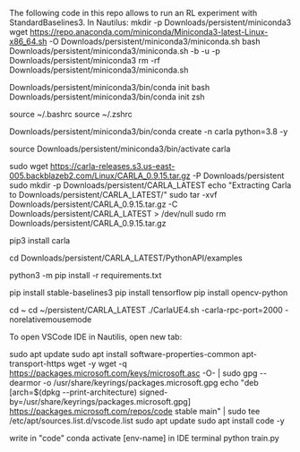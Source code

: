The following code in this repo allows to run an RL experiment with StandardBaselines3. In Nautilus: mkdir -p Downloads/persistent/miniconda3 wget https://repo.anaconda.com/miniconda/Miniconda3-latest-Linux-x86_64.sh -O Downloads/persistent/miniconda3/miniconda.sh bash Downloads/persistent/miniconda3/miniconda.sh -b -u -p Downloads/persistent/miniconda3 rm -rf Downloads/persistent/miniconda3/miniconda.sh

Downloads/persistent/miniconda3/bin/conda init bash Downloads/persistent/miniconda3/bin/conda init zsh

source ~/.bashrc source ~/.zshrc

Downloads/persistent/miniconda3/bin/conda create -n carla python=3.8 -y

source Downloads/persistent/miniconda3/bin/activate carla

sudo wget https://carla-releases.s3.us-east-005.backblazeb2.com/Linux/CARLA_0.9.15.tar.gz -P Downloads/persistent sudo mkdir -p Downloads/persistent/CARLA_LATEST echo "Extracting Carla to Downloads/persistent/CARLA_LATEST/" sudo tar -xvf Downloads/persistent/CARLA_0.9.15.tar.gz -C Downloads/persistent/CARLA_LATEST > /dev/null sudo rm Downloads/persistent/CARLA_0.9.15.tar.gz

pip3 install carla

cd Downloads/persistent/CARLA_LATEST/PythonAPI/examples

python3 -m pip install -r requirements.txt

pip install stable-baselines3 pip install tensorflow pip install opencv-python

cd ~ cd ~/persistent/CARLA_LATEST ./CarlaUE4.sh -carla-rpc-port=2000 -norelativemousemode

To open VSCode IDE in Nautilis, open new tab:

sudo apt update sudo apt install software-properties-common apt-transport-https wget -y wget -q https://packages.microsoft.com/keys/microsoft.asc -O- | sudo gpg --dearmor -o /usr/share/keyrings/packages.microsoft.gpg echo "deb [arch=$(dpkg --print-architecture) signed-by=/usr/share/keyrings/packages.microsoft.gpg] https://packages.microsoft.com/repos/code stable main" | sudo tee /etc/apt/sources.list.d/vscode.list sudo apt update sudo apt install code -y

write in "code" conda activate [env-name] in IDE terminal python train.py

